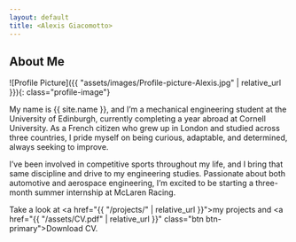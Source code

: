 ```yaml
---
layout: default
title: <Alexis Giacomotto>
---
```


## About Me


![Profile Picture]({{ "assets/images/Profile-picture-Alexis.jpg" | relative_url }}){: class="profile-image"}

 
My name is {{ site.name }}, and I’m a mechanical engineering student at the University of Edinburgh, currently completing a year abroad at Cornell University. As a French citizen who grew up in London and studied across three countries, I pride myself on being curious, adaptable, and determined, always seeking to improve.

I’ve been involved in competitive sports throughout my life, and I bring that same discipline and drive to my engineering studies. Passionate about both automotive and aerospace engineering, I’m excited to be starting a three-month summer internship at McLaren Racing.

Take a look at <a href="{{ "/projects/" | relative_url }}">my projects</a> and <a href="{{ "/assets/CV.pdf" | relative_url }}" class="btn btn-primary">Download CV</a>.
